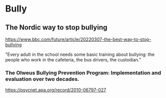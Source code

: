 # Bully

## The Nordic way to stop bullying

https://www.bbc.com/future/article/20220307-the-best-way-to-stop-bullying

"Every adult in the school needs some basic training about bullying: the people who work in the cafeteria, the bus drivers, the custodian."

### The Olweus Bullying Prevention Program: Implementation and evaluation over two decades.

https://psycnet.apa.org/record/2010-06797-027
